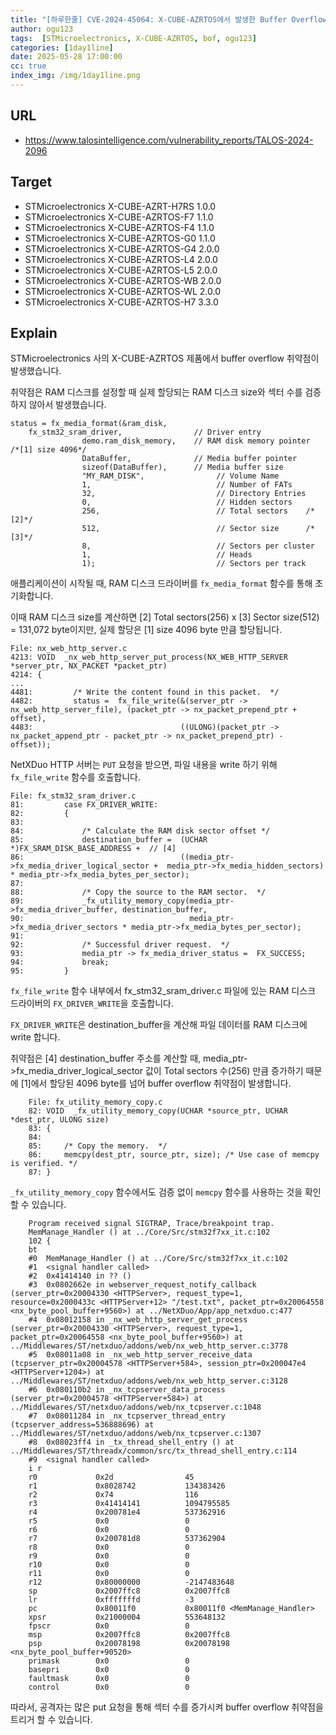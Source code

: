```yaml
---
title: "[하루한줄] CVE-2024-45064: X-CUBE-AZRTOS에서 발생한 Buffer Overflow 취약점"
author: ogu123
tags:  [STMicroelectronics, X-CUBE-AZRTOS, bof, ogu123]
categories: [1day1line]
date: 2025-05-28 17:00:00
cc: true
index_img: /img/1day1line.png
---
```


## URL

- https://www.talosintelligence.com/vulnerability_reports/TALOS-2024-2096

## Target

- STMicroelectronics X-CUBE-AZRT-H7RS 1.0.0
- STMicroelectronics X-CUBE-AZRTOS-F7 1.1.0
- STMicroelectronics X-CUBE-AZRTOS-F4 1.1.0
- STMicroelectronics X-CUBE-AZRTOS-G0 1.1.0
- STMicroelectronics X-CUBE-AZRTOS-G4 2.0.0
- STMicroelectronics X-CUBE-AZRTOS-L4 2.0.0
- STMicroelectronics X-CUBE-AZRTOS-L5 2.0.0
- STMicroelectronics X-CUBE-AZRTOS-WB 2.0.0
- STMicroelectronics X-CUBE-AZRTOS-WL 2.0.0
- STMicroelectronics X-CUBE-AZRTOS-H7 3.3.0

## Explain

STMicroelectronics 사의 X-CUBE-AZRTOS 제품에서 buffer overflow 취약점이 발생했습니다.

취약점은 RAM 디스크를 설정할 때 실제 할당되는 RAM 디스크 size와 섹터 수를 검증하지 않아서 발생했습니다.

```
status = fx_media_format(&ram_disk,
    fx_stm32_sram_driver,                // Driver entry
                demo.ram_disk_memory,    // RAM disk memory pointer   /*[1] size 4096*/
                DataBuffer,              // Media buffer pointer
                sizeof(DataBuffer),      // Media buffer size
                "MY_RAM_DISK",                // Volume Name
                1,                            // Number of FATs
                32,                           // Directory Entries
                0,                            // Hidden sectors
                256,                          // Total sectors    /*[2]*/
                512,                          // Sector size      /*[3]*/
                8,                            // Sectors per cluster
                1,                            // Heads
                1);                           // Sectors per track
```

애플리케이션이 시작될 때, RAM 디스크 드라이버를 `fx_media_format` 함수를 통해 초기화합니다.

이때 RAM 디스크 size를 계산하면 [2] Total sectors(256) x [3] Sector size(512) = 131,072 byte이지만, 실제 할당은 [1] size 4096 byte 만큼 할당됩니다.

```
File: nx_web_http_server.c
4213: VOID  _nx_web_http_server_put_process(NX_WEB_HTTP_SERVER *server_ptr, NX_PACKET *packet_ptr)
4214: {
...
4481:         /* Write the content found in this packet.  */
4482:         status =  fx_file_write(&(server_ptr -> nx_web_http_server_file), (packet_ptr -> nx_packet_prepend_ptr + offset),
4483:                                 ((ULONG)(packet_ptr -> nx_packet_append_ptr - packet_ptr -> nx_packet_prepend_ptr) - offset));
```

NetXDuo HTTP 서버는 `PUT` 요청을 받으면, 파일 내용을 write 하기 위해 `fx_file_write` 함수를 호출합니다.

```
File: fx_stm32_sram_driver.c
81:         case FX_DRIVER_WRITE:
82:         {
83: 
84:             /* Calculate the RAM disk sector offset */
85:             destination_buffer =  (UCHAR *)FX_SRAM_DISK_BASE_ADDRESS +  // [4]
86:                                   ((media_ptr->fx_media_driver_logical_sector +  media_ptr->fx_media_hidden_sectors) * media_ptr->fx_media_bytes_per_sector);   
87: 
88:             /* Copy the source to the RAM sector.  */
89:             _fx_utility_memory_copy(media_ptr->fx_media_driver_buffer, destination_buffer,
90:                                     media_ptr->fx_media_driver_sectors * media_ptr->fx_media_bytes_per_sector); 
91: 
92:             /* Successful driver request.  */
93:             media_ptr -> fx_media_driver_status =  FX_SUCCESS;
94:             break;
95:         }
```

`fx_file_write` 함수 내부에서 fx_stm32_sram_driver.c 파일에 있는 RAM 디스크 드라이버의 `FX_DRIVER_WRITE`을 호출합니다.

`FX_DRIVER_WRITE`은 destination_buffer을 계산해 파일 데이터를 RAM 디스크에 write 합니다. 

취약점은 [4] destination_buffer 주소를 계산할 때, media_ptr->fx_media_driver_logical_sector 값이  Total sectors 수(256) 만큼 증가하기 때문에 [1]에서 할당된 4096 byte를 넘어 buffer overflow 취약점이 발생합니다.

```
    File: fx_utility_memory_copy.c
    82: VOID  _fx_utility_memory_copy(UCHAR *source_ptr, UCHAR *dest_ptr, ULONG size)
    83: {
    84: 
    85:     /* Copy the memory.  */
    86:     memcpy(dest_ptr, source_ptr, size); /* Use case of memcpy is verified. */
    87: }
```

`_fx_utility_memory_copy` 함수에서도 검증 없이 `memcpy` 함수를 사용하는 것을 확인할 수 있습니다.

```
    Program received signal SIGTRAP, Trace/breakpoint trap.
    MemManage_Handler () at ../Core/Src/stm32f7xx_it.c:102
    102	{
    bt
    #0  MemManage_Handler () at ../Core/Src/stm32f7xx_it.c:102
    #1  <signal handler called>
    #2  0x41414140 in ?? ()
    #3  0x0802662e in webserver_request_notify_callback (server_ptr=0x20004330 <HTTPServer>, request_type=1, resource=0x2000433c <HTTPServer+12> "/test.txt", packet_ptr=0x20064558 <nx_byte_pool_buffer+9560>) at ../NetXDuo/App/app_netxduo.c:477
    #4  0x08012158 in _nx_web_http_server_get_process (server_ptr=0x20004330 <HTTPServer>, request_type=1, packet_ptr=0x20064558 <nx_byte_pool_buffer+9560>) at ../Middlewares/ST/netxduo/addons/web/nx_web_http_server.c:3778
    #5  0x08011a08 in _nx_web_http_server_receive_data (tcpserver_ptr=0x20004578 <HTTPServer+584>, session_ptr=0x200047e4 <HTTPServer+1204>) at ../Middlewares/ST/netxduo/addons/web/nx_web_http_server.c:3128
    #6  0x080110b2 in _nx_tcpserver_data_process (server_ptr=0x20004578 <HTTPServer+584>) at ../Middlewares/ST/netxduo/addons/web/nx_tcpserver.c:1048
    #7  0x08011284 in _nx_tcpserver_thread_entry (tcpserver_address=536888696) at ../Middlewares/ST/netxduo/addons/web/nx_tcpserver.c:1307
    #8  0x08023ff4 in _tx_thread_shell_entry () at ../Middlewares/ST/threadx/common/src/tx_thread_shell_entry.c:114
    #9  <signal handler called>
    i r
    r0             0x2d                45
    r1             0x8028742           134383426
    r2             0x74                116
    r3             0x41414141          1094795585
    r4             0x200781e4          537362916
    r5             0x0                 0
    r6             0x0                 0
    r7             0x200781d8          537362904
    r8             0x0                 0
    r9             0x0                 0
    r10            0x0                 0
    r11            0x0                 0
    r12            0x80000000          -2147483648
    sp             0x2007ffc8          0x2007ffc8
    lr             0xfffffffd          -3
    pc             0x80011f0           0x80011f0 <MemManage_Handler>
    xpsr           0x21000004          553648132
    fpscr          0x0                 0
    msp            0x2007ffc8          0x2007ffc8
    psp            0x20078198          0x20078198 <nx_byte_pool_buffer+90520>
    primask        0x0                 0
    basepri        0x0                 0
    faultmask      0x0                 0
    control        0x0                 0
```

따라서, 공격자는 많은 put 요청을 통해 섹터 수를 증가시켜 buffer overflow 취약점을 트리거 할 수 있습니다.